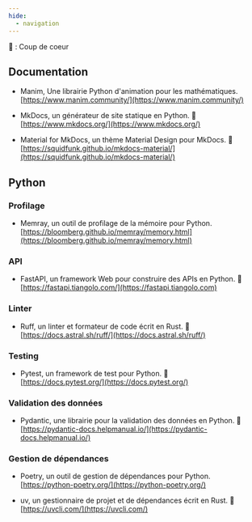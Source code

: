 ```yaml
---
hide:
  - navigation
---
```


:yellow_heart: : Coup de coeur

## Documentation

- Manim, Une librairie Python d'animation pour les mathématiques.  
  [https://www.manim.community/](https://www.manim.community/)

- MkDocs, un générateur de site statique en Python. :yellow_heart:  
  [https://www.mkdocs.org/](https://www.mkdocs.org/)

- Material for MkDocs, un thème Material Design pour MkDocs. :yellow_heart:  
  [https://squidfunk.github.io/mkdocs-material/](https://squidfunk.github.io/mkdocs-material/)

## Python

### Profilage

- Memray, un outil de profilage de la mémoire pour Python.  
  [https://bloomberg.github.io/memray/memory.html](https://bloomberg.github.io/memray/memory.html)

### API

- FastAPI, un framework Web pour construire des APIs en Python. :yellow_heart:  
  [https://fastapi.tiangolo.com/](https://fastapi.tiangolo.com)

### Linter

- Ruff, un linter et formateur de code écrit en Rust. :yellow_heart:  
  [https://docs.astral.sh/ruff/](https://docs.astral.sh/ruff/)

### Testing

- Pytest, un framework de test pour Python. :yellow_heart:  
  [https://docs.pytest.org/](https://docs.pytest.org/)

### Validation des données

- Pydantic, une librairie pour la validation des données en Python. :yellow_heart:  
  [https://pydantic-docs.helpmanual.io/](https://pydantic-docs.helpmanual.io/)

### Gestion de dépendances

- Poetry, un outil de gestion de dépendances pour Python.  
  [https://python-poetry.org/](https://python-poetry.org/)

- uv, un gestionnaire de projet et de dépendances écrit en Rust. :yellow_heart:  
  [https://uvcli.com/](https://uvcli.com/)
